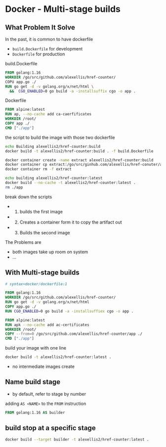 # Docker - Multi-stage builds

## What Problem It Solve

In the past, it is common to have dockerfile

- `build.Dockerfile` for development
- `Dockerfile` for production

build.Dockerfile

```dockerfile
FROM golang:1.16
WORKDIR /go/src/github.com/alexellis/href-counter/
COPU app.go ./
RUN go get -d -v golang.org/x/net/html \
  &&  CGO_ENABLED=0 go build -a -installsuffix cgo -o app .
```

Dockerfile

```dockerfile
FROM alpine:latest
RUN ap, --no-cache add ca-caerfificates
WORKDIR /root/
COPY app ./
CMD ["./app"]
```

the script to build the image with those two dockerfile

```bash
echo Building alexellis2/href-counter:build
docker build -t alexellis2/href-counter:build . -f build.Dockerfile

docker container create -name extract alexellis2/href-counter:build
docker container cp extract:/go/src/ginhub.com/alexellis/href-conuter/app ./app
docker container rm -f extract

echo building alexellis2/href-counter:latest
docker build --no-cache -t alexellis2/href-counter:latest .
rm ./app
```

break down the scripts

- 1. builds the first image
- 2. Creates a container form it to copy the artifact out
- 3. Builds the second image

The Problems are

- both images take up room on system
- ...

## With Multi-stage builds

```dockerfile
# syntax=docker/dockerfile:1

FROM golang:1.16
WORKDIR /go/src/github.com/alexellis/href-counter/
RUN go get -d -v golang.org/x/net/html
COPY app.go ./
RUN CGO_ENABLED=0 go build -a -installsuffiex cgo -o app .

FROM alpine:latest
RUN apk --no-cache add ac-certificates
WORKDIR /root/
COPY --from=0 /go/src/github.com/alexellis/href-counter/app ./
CMD ["./app"]
```

build your image with one line

```sh
docker build -t alexellis2/href-counter:latest .
```

- no intermediate images create

## Name build stage

- by default, refer to stage by number

adding `AS <NAME>` to the `FROM` instruction

```dockerfile
FROM golang:1.16 AS builder
```

## build stop at a specific stage

```sh
docker build --target builder -t alexellis2/href-counter:latest .
```

